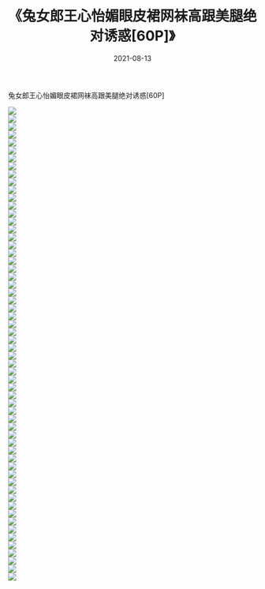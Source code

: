 ﻿---
layout: post
title:  《兔女郎王心怡媚眼皮裙网袜高跟美腿绝对诱惑[60P]》
date:   2021-08-13
img: http://img.660000.xyz/Sharelink/性感/2021/兔女郎王心怡媚眼皮裙网袜高跟美腿绝对诱惑[60P]/000.jpg
categories: [美女, 清纯, 唯美]
---

兔女郎王心怡媚眼皮裙网袜高跟美腿绝对诱惑[60P]

  ![](http://img.660000.xyz/Sharelink/性感/2021/兔女郎王心怡媚眼皮裙网袜高跟美腿绝对诱惑[60P]/001.jpg) <br> ![](http://img.660000.xyz/Sharelink/性感/2021/兔女郎王心怡媚眼皮裙网袜高跟美腿绝对诱惑[60P]/002.jpg) <br> ![](http://img.660000.xyz/Sharelink/性感/2021/兔女郎王心怡媚眼皮裙网袜高跟美腿绝对诱惑[60P]/003.jpg) <br> ![](http://img.660000.xyz/Sharelink/性感/2021/兔女郎王心怡媚眼皮裙网袜高跟美腿绝对诱惑[60P]/004.jpg) <br> ![](http://img.660000.xyz/Sharelink/性感/2021/兔女郎王心怡媚眼皮裙网袜高跟美腿绝对诱惑[60P]/005.jpg) <br> ![](http://img.660000.xyz/Sharelink/性感/2021/兔女郎王心怡媚眼皮裙网袜高跟美腿绝对诱惑[60P]/006.jpg) <br> ![](http://img.660000.xyz/Sharelink/性感/2021/兔女郎王心怡媚眼皮裙网袜高跟美腿绝对诱惑[60P]/007.jpg) <br> ![](http://img.660000.xyz/Sharelink/性感/2021/兔女郎王心怡媚眼皮裙网袜高跟美腿绝对诱惑[60P]/008.jpg) <br> ![](http://img.660000.xyz/Sharelink/性感/2021/兔女郎王心怡媚眼皮裙网袜高跟美腿绝对诱惑[60P]/009.jpg) <br> ![](http://img.660000.xyz/Sharelink/性感/2021/兔女郎王心怡媚眼皮裙网袜高跟美腿绝对诱惑[60P]/010.jpg) <br> ![](http://img.660000.xyz/Sharelink/性感/2021/兔女郎王心怡媚眼皮裙网袜高跟美腿绝对诱惑[60P]/011.jpg) <br> ![](http://img.660000.xyz/Sharelink/性感/2021/兔女郎王心怡媚眼皮裙网袜高跟美腿绝对诱惑[60P]/012.jpg) <br> ![](http://img.660000.xyz/Sharelink/性感/2021/兔女郎王心怡媚眼皮裙网袜高跟美腿绝对诱惑[60P]/013.jpg) <br> ![](http://img.660000.xyz/Sharelink/性感/2021/兔女郎王心怡媚眼皮裙网袜高跟美腿绝对诱惑[60P]/014.jpg) <br> ![](http://img.660000.xyz/Sharelink/性感/2021/兔女郎王心怡媚眼皮裙网袜高跟美腿绝对诱惑[60P]/015.jpg) <br> ![](http://img.660000.xyz/Sharelink/性感/2021/兔女郎王心怡媚眼皮裙网袜高跟美腿绝对诱惑[60P]/016.jpg) <br> ![](http://img.660000.xyz/Sharelink/性感/2021/兔女郎王心怡媚眼皮裙网袜高跟美腿绝对诱惑[60P]/017.jpg) <br> ![](http://img.660000.xyz/Sharelink/性感/2021/兔女郎王心怡媚眼皮裙网袜高跟美腿绝对诱惑[60P]/018.jpg) <br> ![](http://img.660000.xyz/Sharelink/性感/2021/兔女郎王心怡媚眼皮裙网袜高跟美腿绝对诱惑[60P]/019.jpg) <br> ![](http://img.660000.xyz/Sharelink/性感/2021/兔女郎王心怡媚眼皮裙网袜高跟美腿绝对诱惑[60P]/020.jpg) <br> ![](http://img.660000.xyz/Sharelink/性感/2021/兔女郎王心怡媚眼皮裙网袜高跟美腿绝对诱惑[60P]/021.jpg) <br> ![](http://img.660000.xyz/Sharelink/性感/2021/兔女郎王心怡媚眼皮裙网袜高跟美腿绝对诱惑[60P]/022.jpg) <br> ![](http://img.660000.xyz/Sharelink/性感/2021/兔女郎王心怡媚眼皮裙网袜高跟美腿绝对诱惑[60P]/023.jpg) <br> ![](http://img.660000.xyz/Sharelink/性感/2021/兔女郎王心怡媚眼皮裙网袜高跟美腿绝对诱惑[60P]/024.jpg) <br> ![](http://img.660000.xyz/Sharelink/性感/2021/兔女郎王心怡媚眼皮裙网袜高跟美腿绝对诱惑[60P]/025.jpg) <br> ![](http://img.660000.xyz/Sharelink/性感/2021/兔女郎王心怡媚眼皮裙网袜高跟美腿绝对诱惑[60P]/026.jpg) <br> ![](http://img.660000.xyz/Sharelink/性感/2021/兔女郎王心怡媚眼皮裙网袜高跟美腿绝对诱惑[60P]/027.jpg) <br> ![](http://img.660000.xyz/Sharelink/性感/2021/兔女郎王心怡媚眼皮裙网袜高跟美腿绝对诱惑[60P]/028.jpg) <br> ![](http://img.660000.xyz/Sharelink/性感/2021/兔女郎王心怡媚眼皮裙网袜高跟美腿绝对诱惑[60P]/029.jpg) <br> ![](http://img.660000.xyz/Sharelink/性感/2021/兔女郎王心怡媚眼皮裙网袜高跟美腿绝对诱惑[60P]/030.jpg) <br> ![](http://img.660000.xyz/Sharelink/性感/2021/兔女郎王心怡媚眼皮裙网袜高跟美腿绝对诱惑[60P]/031.jpg) <br> ![](http://img.660000.xyz/Sharelink/性感/2021/兔女郎王心怡媚眼皮裙网袜高跟美腿绝对诱惑[60P]/032.jpg) <br> ![](http://img.660000.xyz/Sharelink/性感/2021/兔女郎王心怡媚眼皮裙网袜高跟美腿绝对诱惑[60P]/033.jpg) <br> ![](http://img.660000.xyz/Sharelink/性感/2021/兔女郎王心怡媚眼皮裙网袜高跟美腿绝对诱惑[60P]/034.jpg) <br> ![](http://img.660000.xyz/Sharelink/性感/2021/兔女郎王心怡媚眼皮裙网袜高跟美腿绝对诱惑[60P]/035.jpg) <br> ![](http://img.660000.xyz/Sharelink/性感/2021/兔女郎王心怡媚眼皮裙网袜高跟美腿绝对诱惑[60P]/036.jpg) <br> ![](http://img.660000.xyz/Sharelink/性感/2021/兔女郎王心怡媚眼皮裙网袜高跟美腿绝对诱惑[60P]/037.jpg) <br> ![](http://img.660000.xyz/Sharelink/性感/2021/兔女郎王心怡媚眼皮裙网袜高跟美腿绝对诱惑[60P]/038.jpg) <br> ![](http://img.660000.xyz/Sharelink/性感/2021/兔女郎王心怡媚眼皮裙网袜高跟美腿绝对诱惑[60P]/039.jpg) <br> ![](http://img.660000.xyz/Sharelink/性感/2021/兔女郎王心怡媚眼皮裙网袜高跟美腿绝对诱惑[60P]/040.jpg) <br> ![](http://img.660000.xyz/Sharelink/性感/2021/兔女郎王心怡媚眼皮裙网袜高跟美腿绝对诱惑[60P]/041.jpg) <br> ![](http://img.660000.xyz/Sharelink/性感/2021/兔女郎王心怡媚眼皮裙网袜高跟美腿绝对诱惑[60P]/042.jpg) <br> ![](http://img.660000.xyz/Sharelink/性感/2021/兔女郎王心怡媚眼皮裙网袜高跟美腿绝对诱惑[60P]/043.jpg) <br> ![](http://img.660000.xyz/Sharelink/性感/2021/兔女郎王心怡媚眼皮裙网袜高跟美腿绝对诱惑[60P]/044.jpg) <br> ![](http://img.660000.xyz/Sharelink/性感/2021/兔女郎王心怡媚眼皮裙网袜高跟美腿绝对诱惑[60P]/045.jpg) <br> ![](http://img.660000.xyz/Sharelink/性感/2021/兔女郎王心怡媚眼皮裙网袜高跟美腿绝对诱惑[60P]/046.jpg) <br> ![](http://img.660000.xyz/Sharelink/性感/2021/兔女郎王心怡媚眼皮裙网袜高跟美腿绝对诱惑[60P]/047.jpg) <br> ![](http://img.660000.xyz/Sharelink/性感/2021/兔女郎王心怡媚眼皮裙网袜高跟美腿绝对诱惑[60P]/048.jpg) <br> ![](http://img.660000.xyz/Sharelink/性感/2021/兔女郎王心怡媚眼皮裙网袜高跟美腿绝对诱惑[60P]/049.jpg) <br> ![](http://img.660000.xyz/Sharelink/性感/2021/兔女郎王心怡媚眼皮裙网袜高跟美腿绝对诱惑[60P]/050.jpg) <br> ![](http://img.660000.xyz/Sharelink/性感/2021/兔女郎王心怡媚眼皮裙网袜高跟美腿绝对诱惑[60P]/051.jpg) <br> ![](http://img.660000.xyz/Sharelink/性感/2021/兔女郎王心怡媚眼皮裙网袜高跟美腿绝对诱惑[60P]/052.jpg) <br> ![](http://img.660000.xyz/Sharelink/性感/2021/兔女郎王心怡媚眼皮裙网袜高跟美腿绝对诱惑[60P]/053.jpg) <br> ![](http://img.660000.xyz/Sharelink/性感/2021/兔女郎王心怡媚眼皮裙网袜高跟美腿绝对诱惑[60P]/054.jpg) <br> ![](http://img.660000.xyz/Sharelink/性感/2021/兔女郎王心怡媚眼皮裙网袜高跟美腿绝对诱惑[60P]/055.jpg) <br> ![](http://img.660000.xyz/Sharelink/性感/2021/兔女郎王心怡媚眼皮裙网袜高跟美腿绝对诱惑[60P]/056.jpg) <br> ![](http://img.660000.xyz/Sharelink/性感/2021/兔女郎王心怡媚眼皮裙网袜高跟美腿绝对诱惑[60P]/057.jpg) <br> ![](http://img.660000.xyz/Sharelink/性感/2021/兔女郎王心怡媚眼皮裙网袜高跟美腿绝对诱惑[60P]/058.jpg) <br> ![](http://img.660000.xyz/Sharelink/性感/2021/兔女郎王心怡媚眼皮裙网袜高跟美腿绝对诱惑[60P]/059.jpg) <br> ![](http://img.660000.xyz/Sharelink/性感/2021/兔女郎王心怡媚眼皮裙网袜高跟美腿绝对诱惑[60P]/060.jpg) <br>